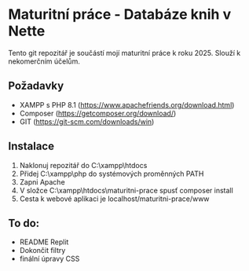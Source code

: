 Maturitní práce - Databáze knih v Nette
=================

Tento git repozitář je součástí mojí maturitní práce k roku 2025. Slouží k nekomerčním účelům.

Požadavky
------------

- XAMPP s PHP 8.1 (https://www.apachefriends.org/download.html)
- Composer (https://getcomposer.org/download/)
- GIT (https://git-scm.com/downloads/win)

Instalace
------------

1. Naklonuj repozitář do C:\xampp\htdocs
2. Přidej C:\xampp\php do systémových proměnných PATH
3. Zapni Apache
4. V složce C:\xampp\htdocs\maturitni-prace spusť composer install
5. Cesta k webové aplikaci je localhost/maturitni-prace/www

To do:
-------------
- README Replit
- Dokončit filtry
- finální úpravy CSS
